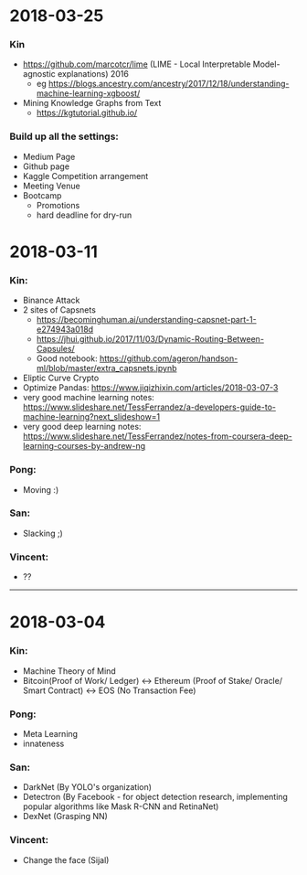 # 2018-03-25

### Kin
  - https://github.com/marcotcr/lime (LIME - Local Interpretable Model-agnostic explanations) 2016
    - eg https://blogs.ancestry.com/ancestry/2017/12/18/understanding-machine-learning-xgboost/
  - Mining Knowledge Graphs from Text
      - https://kgtutorial.github.io/
      
### Build up all the settings:
- Medium Page
- Github page
- Kaggle Competition arrangement
- Meeting Venue
- Bootcamp
  - Promotions
  - hard deadline for dry-run
  


# 2018-03-11

### Kin:
  - Binance Attack
  - 2 sites of Capsnets
    - https://becominghuman.ai/understanding-capsnet-part-1-e274943a018d
    - https://jhui.github.io/2017/11/03/Dynamic-Routing-Between-Capsules/
    - Good notebook: https://github.com/ageron/handson-ml/blob/master/extra_capsnets.ipynb
  - Eliptic Curve Crypto
  - Optimize Pandas: https://www.jiqizhixin.com/articles/2018-03-07-3
  - very good machine learning notes:
  https://www.slideshare.net/TessFerrandez/a-developers-guide-to-machine-learning?next_slideshow=1
  - very good deep learning notes:
  https://www.slideshare.net/TessFerrandez/notes-from-coursera-deep-learning-courses-by-andrew-ng

### Pong:
  - Moving :)
  
### San:
  - Slacking ;)
  
### Vincent:
  - ??
---

# 2018-03-04

### Kin:
  - Machine Theory of Mind
  - Bitcoin(Proof of Work/ Ledger) <-> Ethereum (Proof of Stake/ Oracle/ Smart Contract) <-> EOS (No Transaction Fee)
### Pong:
  - Meta Learning
  - innateness
### San:
  - DarkNet (By YOLO's organization)
  - Detectron (By Facebook - for object detection research, implementing popular algorithms like Mask R-CNN and RetinaNet)
  - DexNet (Grasping NN)
### Vincent:
  - Change the face (Sijal)
